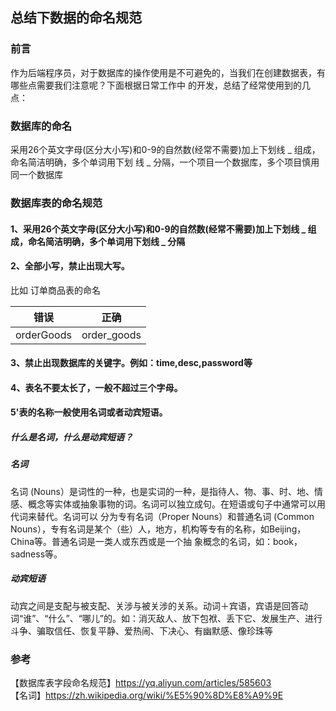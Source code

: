 ## 总结下数据的命名规范  

### 前言
作为后端程序员，对于数据库的操作使用是不可避免的，当我们在创建数据表，有哪些点需要我们注意呢？下面根据日常工作中
的开发，总结了经常使用到的几点：


### 数据库的命名 

采用26个英文字母(区分大小写)和0-9的自然数(经常不需要)加上下划线 _ 组成，命名简洁明确，多个单词用下划
线 _ 分隔，一个项目一个数据库，多个项目慎用同一个数据库  

### 数据库表的命名规范  

#### 1、采用26个英文字母(区分大小写)和0-9的自然数(经常不需要)加上下划线 _ 组成，命名简洁明确，多个单词用下划线 _ 分隔  
#### 2、全部小写，禁止出现大写。
比如 订单商品表的命名

|     错误     |      正确     |           
| ------------ | ------------ | 
|  orderGoods  |  order_goods | 
#### 3、禁止出现数据库的关键字。例如：time,desc,password等   
#### 4、表名不要太长了，一般不超过三个字母。  
#### 5'表的名称一般使用名词或者动宾短语。  
##### 什么是名词，什么是动宾短语？   
##### 名词
名词 (Nouns）是词性的一种，也是实词的一种，是指待人、物、事、时、地、情感、概念等实体或抽象事物的词。名词可以独立成句。在短语或句子中通常可以用代词来替代。名词可以
分为专有名词（Proper Nouns）和普通名词 (Common Nouns），专有名词是某个（些）人，地方，机构等专有的名称，如Beijing，China等。普通名词是一类人或东西或是一个抽
象概念的名词，如：book，sadness等。  
##### 动宾短语
动宾之间是支配与被支配、关涉与被关涉的关系。动词＋宾语，宾语是回答动词“谁”、“什么”、“哪儿”的。如：消灭敌人、放下包袱、丢下它、发展生产、进行斗争、骗取信任、恢复平静、爱热闹、下决心、有幽默感、像珍珠等





### 参考
【数据库表字段命名规范】https://yq.aliyun.com/articles/585603  
【名词】https://zh.wikipedia.org/wiki/%E5%90%8D%E8%A9%9E  